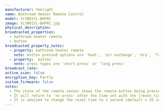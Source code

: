 ```yaml
---
manufacturer: Yeelight
name: Bathroom Heater Remote Control
model: YLYB01YL-BHFRC
image: YLYB01YL-BHFRC.jpg
physical_description:
broadcasted_properties:
  - bathroom heater remote
  - button
broadcasted_property_notes:
  - property: bathroom heater remote
    note: button pressed options are 'heat', 'air exchange', 'dry', 'fan', 'swing', 'speed -', 'speed +', 'stop' or 'light toggle'
  - property:  button
    note: press types are 'short press' or 'long press'
broadcast_rate:
active_scan: false
encryption_key: Partly
custom_firmware: false
notes:
  - The state of the remote sensor shows the remote button being pressed, the attributes shows the type of press.
  - It will return to 'no press' after the time set with the [reset_timer](configuration_params#reset_timer) option.
  - It is advised to change the reset time to 1 second (default = 35 seconds).
---
```

